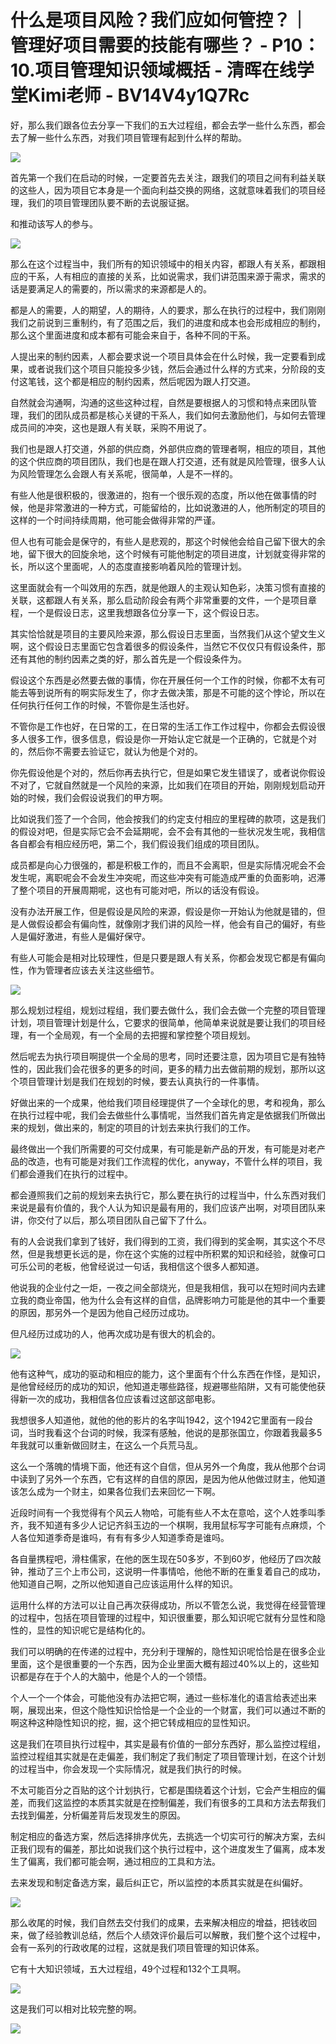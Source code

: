 # 什么是项目风险？我们应如何管控？｜ 管理好项目需要的技能有哪些？ - P10：10.项目管理知识领域概括 - 清晖在线学堂Kimi老师 - BV14V4y1Q7Rc

好，那么我们跟各位去分享一下我们的五大过程组，都会去学一些什么东西，都会去了解一些什么东西，对我们项目管理有起到什么样的帮助。



![](img/f9802bd9e9dfa07850001170785cdba8_1.png)

首先第一个我们在启动的时候，一定要首先去关注，跟我们的项目之间有利益关联的这些人，因为项目它本身是一个面向利益交换的网络，这就意味着我们的项目经理，我们的项目管理团队要不断的去说服证据。

和推动该写人的参与。

![](img/f9802bd9e9dfa07850001170785cdba8_3.png)

那么在这个过程当中，我们所有的知识领域中的相关内容，都跟人有关系，都跟相应的干系，人有相应的直接的关系，比如说需求，我们讲范围来源于需求，需求的话是要满足人的需要的，所以需求的来源都是人的。

都是人的需要，人的期望，人的期待，人的要求，那么在执行的过程中，我们刚刚我们之前说到三重制约，有了范围之后，我们的进度和成本也会形成相应的制约，那么这个里面进度和成本都有可能会来自于，各种不同的干系。

人提出来的制约因素，人都会要求说一个项目具体会在什么时候，我一定要看到成果，或者说我们这个项目只能投多少钱，然后会通过什么样的方式来，分阶段的支付这笔钱，这个都是相应的制约因素，然后呢因为跟人打交道。

自然就会沟通啊，沟通的这些这种过程，自然是要根据人的习惯和特点来团队管理，我们的团队成员都是核心关键的干系人，我们如何去激励他们，与如何去管理成员间的冲突，这也是跟人有关联，采购不用说了。

我们也是跟人打交道，外部的供应商，外部供应商的管理者啊，相应的项目，其他的这个供应商的项目团队，我们也是在跟人打交道，还有就是风险管理，很多人认为风险管理怎么会跟人有关系呢，很简单，人是不一样的。

有些人他是很积极的，很激进的，抱有一个很乐观的态度，所以他在做事情的时候，他是非常激进的一种方式，可能留给的，比如说激进的人，他所制定的项目的这样的一个时间持续周期，他可能会做得非常的严谨。

但人也有可能会是保守的，有些人是悲观的，那这个时候他会给自己留下很大的余地，留下很大的回旋余地，这个时候有可能他制定的项目进度，计划就变得非常的长，所以这个里面呢，人的态度直接影响着风险的管理计划。

这里面就会有一个叫效用的东西，就是他跟人的主观认知色彩，决策习惯有直接的关联，这都跟人有关系，那么启动阶段会有两个非常重要的文件，一个是项目章程，一个是假设日志，这里我想跟各位分享一下，这个假设日志。

其实恰恰就是项目的主要风险来源，那么假设日志里面，当然我们从这个望文生义啊，这个假设日志里面它包含着很多的假设条件，当然它不仅仅只有假设条件，那还有其他的制约因素之类的好，那么首先是一个假设条件为。

假设这个东西是必然要去做的事情，你在开展任何一个工作的时候，你都不太有可能去等到说所有的啊实际发生了，你才去做决策，那是不可能的这个悖论，所以在任何执行任何工作的时候，不管你是生活也好。

不管你是工作也好，在日常的工，在日常的生活工作工作过程中，你都会去假设很多人很多工作，很多信息，假设是你一开始认定它就是一个正确的，它就是个对的，然后你不需要去验证它，就认为他是个对的。

你先假设他是个对的，然后你再去执行它，但是如果它发生错误了，或者说你假设不对了，它就自然就是一个风险的来源，比如我们在项目的开始，刚刚规划启动开始的时候，我们会假设说我们的甲方啊。

比如说我们签了一个合同，他会按我们的约定支付相应的里程碑的款项，这是我们的假设对吧，但是实际它会不会延期呢，会不会有其他的一些状况发生呢，我相信各自都会有相应经历吧，第二个，我们假设我们组成的项目团队。

成员都是向心力很强的，都是积极工作的，而且不会离职，但是实际情况呢会不会发生呢，离职呢会不会发生冲突呢，而这些冲突有可能造成严重的负面影响，迟滞了整个项目的开展周期呢，这也有可能对吧，所以的话没有假设。

没有办法开展工作，但是假设是风险的来源，假设是你一开始认为他就是错的，但是人做假设都会有偏向性，就像刚才我们讲的风险一样，他会有自己的偏好，有些人是偏好激进，有些人是偏好保守。

有些人可能会是相对比较理性，但是只要是跟人有关系，你都会发现它都是有偏向性，作为管理者应该去关注这些细节。



![](img/f9802bd9e9dfa07850001170785cdba8_5.png)

那么规划过程组，规划过程组，我们要去做什么，我们会去做一个完整的项目管理计划，项目管理计划是什么，它要求的很简单，他简单来说就是要让我们的项目经理，有一个全局观，有一个全局的去把握和掌控整个项目规划。

然后呢去为执行项目啊提供一个全局的思考，同时还要注意，因为项目它是有独特性的，因此我们会花很多的更多的时间，更多的精力出去做前期的规划，那所以这个项目管理计划是我们在规划的时候，要去认真执行的一件事情。

好做出来的一个成果，他给我们项目经理提供了一个全球化的思，考和视角，那么在执行过程中呢，我们会去做些什么事情呢，当然我们首先肯定是依据我们所做出来的规划，做出来的，制定的项目的计划去来执行我们的工作。

最终做出一个我们所需要的可交付成果，有可能是新产品的开发，有可能是对老产品的改造，也有可能是对我们工作流程的优化，anyway，不管什么样的项目，我们都会遵我们在执行的过程中。

都会遵照我们之前的规划来去执行它，那么要在执行的过程当中，什么东西对我们来说是最有价值的，我个人认为知识是最有用的，我们应该产出啊，对项目团队来讲，你交付了以后，那么项目团队自己留下了什么。

有的人会说我们拿到了钱好，我们得到的工资，我们得到的奖金啊，其实这个不尽然，但是我想更长远的是，你在这个实施的过程中所积累的知识和经验，就像可口可乐公司的老板，他曾经说过一句话，我相信这个很多人都知道。

他说我的企业付之一炬，一夜之间全部烧光，但是我相信，我可以在短时间内去建立我的商业帝国，他为什么会有这样的自信，品牌影响力可能是他的其中一个重要的原因，那另外一个是因为他自己经历过成功。

但凡经历过成功的人，他再次成功是有很大的机会的。

![](img/f9802bd9e9dfa07850001170785cdba8_7.png)

他有这种气，成功的驱动和相应的能力，这个里面有个什么东西在作怪，是知识，是他曾经经历的成功的知识，他知道走哪些路径，规避哪些陷阱，又有可能使他获得新一次的成功，我相信各位应该看过这部这部电影。

我想很多人知道他，就他的他的影片的名字叫1942，这个1942它里面有一段台词，当时我看这个台词的时候，我深有感触，他说的是那张国立，你跟着我最多5年我就可以重新做回财主，在这么一个兵荒马乱。

这么一个落魄的情境下面，他还有这个自信，但从另外一个角度，我从他那个台词中读到了另外一个东西，它有这样的自信的原因，是因为他从他做过财主，他知道该怎么成为一个财主，如果各位我们去来回忆一下啊。

近段时间有一个我觉得有个风云人物哈，可能有些人不太在意哈，这个人姓季叫季齐，我不知道有多少人记记齐斜玉边的一个棋啊，我用鼠标写字可能有点麻烦，个人各位知道季奇是谁吗，有有有多少人知道季奇是谁吗。

各自量携程吧，滑柱儒家，在他的医生现在50多岁，不到60岁，他经历了四次敲钟，推动了三个上市公司，这说明一件事情哈，他他不断的在重复着自己的成功，他知道自己啊，之所以他知道自己应该运用什么样的知识。

运用什么样的方法可以让自己再次获得成功，所以不管怎么说，我觉得在经营管理的过程中，包括在项目管理的过程中，知识很重要，那么知识呢它就有分显性和隐性的，显性的知识呢它是结构化的。

我们可以明确的在传递的过程中，充分利于理解的，隐性知识呢恰恰是在很多企业里面，这个是很重要的一个东西，因为企业里面大概有超过40%以上的，这些知识都是存在于个人的大脑中，他是个人的一个领悟。

个人一个一个体会，可能他没有办法把它啊，通过一些标准化的语言给表述出来啊，展现出来，但这个隐性知识恰恰是一个企业的一个财富，我们可以通过不断的啊这种这种隐性知识的挖，掘，这个把它转成相应的显性知识。

这是我们在项目执行过程中，其实是最有价值的一部分东西好，那么监控过程组，监控过程组其实就是在走偏差，我们制定了我们制定了项目管理计划，在这个计划的过程当中，你会发现一个实际情况，就是我们执行的时候。

不太可能百分之百贴的这个计划执行，它都是围绕着这个计划，它会产生相应的偏差，而我们这监控的本质其实就是在控制偏差，我们有很多的工具和方法去帮我们去找到偏差，分析偏差背后发现发生的原因。

制定相应的备选方案，然后选择排序优先，去挑选一个切实可行的解决方案，去纠正我们现有的偏差，那比如说我们这个执行过程中，这个进度发生了偏离，成本发生了偏离，我们都可能会啊，通过相应的工具和方法。

去来发现和制定备选方案，最后纠正它，所以监控的本质其实就是在纠偏好。

![](img/f9802bd9e9dfa07850001170785cdba8_9.png)

那么收尾的时候，我们自然去交付我们的成果，去来解决相应的增益，把钱收回来，做了经验教训总结，然后个人绩效评价最后可以解散，我们整个这个过程中，会有一系列的行政收尾的过程，这就是我们项目管理的知识体系。

它有十大知识领域，五大过程组，49个过程和132个工具啊。

![](img/f9802bd9e9dfa07850001170785cdba8_11.png)

这是我们可以相对比较完整的啊。

![](img/f9802bd9e9dfa07850001170785cdba8_13.png)